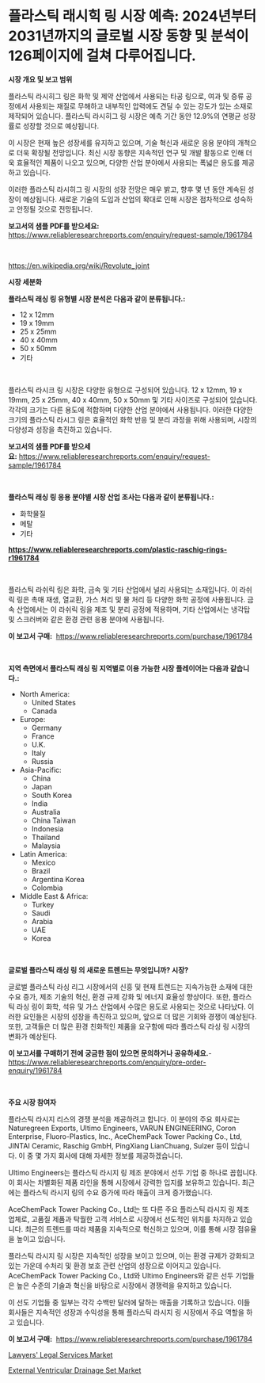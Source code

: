 <p><h1>플라스틱 래시힉 링 시장 예측: 2024년부터 2031년까지의 글로벌 시장 동향 및 분석이 126페이지에 걸쳐 다루어집니다.</h1></p><p><strong>시장 개요 및 보고 범위</strong></p>
<p><p>플라스틱 라시히그 링은 화학 및 제약 산업에서 사용되는 타공 링으로, 여과 및 증류 공정에서 사용되는 재질로 무해하고 내부적인 압력에도 견딜 수 있는 강도가 있는 소재로 제작되어 있습니다. 플라스틱 라시히그 링 시장은 예측 기간 동안 12.9%의 연평균 성장률로 성장할 것으로 예상됩니다. </p><p>이 시장은 현재 높은 성장세를 유지하고 있으며, 기술 혁신과 새로운 응용 분야의 개척으로 더욱 확장될 전망입니다. 최신 시장 동향은 지속적인 연구 및 개발 활동으로 인해 더욱 효율적인 제품이 나오고 있으며, 다양한 산업 분야에서 사용되는 폭넓은 용도를 제공하고 있습니다.</p><p>이러한 플라스틱 라시히그 링 시장의 성장 전망은 매우 밝고, 향후 몇 년 동안 계속된 성장이 예상됩니다. 새로운 기술의 도입과 산업의 확대로 인해 시장은 점차적으로 성숙하고 안정될 것으로 전망됩니다.</p></p>
<p><strong>보고서의 샘플 PDF를 받으세요:</strong> <a href="https://www.reliableresearchreports.com/enquiry/request-sample/1961784">https://www.reliableresearchreports.com/enquiry/request-sample/1961784</a></p>
<p>&nbsp;</p>
<p><a href="https://en.wikipedia.org/wiki/Revolute_joint">https://en.wikipedia.org/wiki/Revolute_joint</a></p>
<p><strong>시장 세분화</strong></p>
<p><strong>플라스틱 래싱 링 유형별 시장 분석은 다음과 같이 분류됩니다.:</strong></p>
<p><ul><li>12 x 12mm</li><li>19 x 19mm</li><li>25 x 25mm</li><li>40 x 40mm</li><li>50 x 50mm</li><li>기타</li></ul></p>
<p>&nbsp;</p>
<p><p>플라스틱 라시크 링 시장은 다양한 유형으로 구성되어 있습니다. 12 x 12mm, 19 x 19mm, 25 x 25mm, 40 x 40mm, 50 x 50mm 및 기타 사이즈로 구성되어 있습니다. 각각의 크기는 다른 용도에 적합하며 다양한 산업 분야에서 사용됩니다. 이러한 다양한 크기의 플라스틱 라시그 링은 효율적인 화학 반응 및 분리 과정을 위해 사용되며, 시장의 다양성과 성장을 촉진하고 있습니다.</p></p>
<p><strong>보고서의 샘플 PDF를 받으세요:</strong>&nbsp;<a href="https://www.reliableresearchreports.com/enquiry/request-sample/1961784">https://www.reliableresearchreports.com/enquiry/request-sample/1961784</a></p>
<p>&nbsp;</p>
<p><strong> 플라스틱 래싱 링 응용 분야별 시장 산업 조사는 다음과 같이 분류됩니다.:</strong></p>
<p><ul><li>화학물질</li><li>메탈</li><li>기타</li></ul></p>
<p><strong><a href="https://www.reliableresearchreports.com/plastic-raschig-rings-r1961784">https://www.reliableresearchreports.com/plastic-raschig-rings-r1961784</a></strong></p>
<p>&nbsp;</p>
<p><p>플라스틱 라쉬릭 링은 화학, 금속 및 기타 산업에서 널리 사용되는 소재입니다. 이 라쉬릭 링은 촉매 재생, 열교환, 가스 처리 및 물 처리 등 다양한 화학 공정에 사용됩니다. 금속 산업에서는 이 라쉬릭 링을 제조 및 분리 공정에 적용하며, 기타 산업에서는 냉각탑 및 스크러버와 같은 환경 관련 응용 분야에 사용됩니다.</p></p>
<p><strong>이 보고서 구매:</strong>&nbsp; <a href="https://www.reliableresearchreports.com/purchase/1961784">https://www.reliableresearchreports.com/purchase/1961784</a></p>
<p>&nbsp;</p>
<p><strong>지역 측면에서 플라스틱 래싱 링 지역별로 이용 가능한 시장 플레이어는 다음과 같습니다.:</strong></p>
<p><ul>
    <li>
        North America:
        <ul>
            <li>United States</li>
            <li>Canada</li>
        </ul>
    </li>
    <li>
        Europe:
        <ul>
            <li>Germany</li>
            <li>France</li>
            <li>U.K.</li>
            <li>Italy</li>
            <li>Russia</li>
        </ul>
    </li>
    <li>
        Asia-Pacific:
        <ul>
            <li>China</li>
            <li>Japan</li>
            <li>South Korea</li>
            <li>India</li>
            <li>Australia</li>
            <li>China Taiwan</li>
            <li>Indonesia</li>
            <li>Thailand</li>
            <li>Malaysia</li>
        </ul>
    </li>
    <li>
        Latin America:
        <ul>
            <li>Mexico</li>
            <li>Brazil</li>
            <li>Argentina Korea</li>
            <li>Colombia</li>
        </ul>
    </li>
    <li>
        Middle East & Africa:
        <ul>
            <li>Turkey</li>
            <li>Saudi</li>
            <li>Arabia</li>
            <li>UAE</li>
            <li>Korea</li>
        </ul>
    </li>
    </ul></p>
<p>&nbsp;</p>
<p><strong>글로벌 플라스틱 래싱 링 의 새로운 트렌드는 무엇입니까? 시장?</strong></p>
<p><p>글로벌 플라스틱 라싱 리그 시장에서의 신흥 및 현재 트렌드는 지속가능한 소재에 대한 수요 증가, 제조 기술의 혁신, 환경 규제 강화 및 에너지 효율성 향상이다. 또한, 플라스틱 라싱 링이 화학, 석유 및 가스 산업에서 수많은 용도로 사용되는 것으로 나타났다. 이러한 요인들은 시장의 성장을 촉진하고 있으며, 앞으로 더 많은 기회와 경쟁이 예상된다. 또한, 고객들은 더 많은 환경 친화적인 제품을 요구함에 따라 플라스틱 라싱 링 시장의 변화가 예상된다.</p></p>
<p><strong>이 보고서를 구매하기 전에 궁금한 점이 있으면 문의하거나 공유하세요.</strong>- <a href="https://www.reliableresearchreports.com/enquiry/pre-order-enquiry/1961784">https://www.reliableresearchreports.com/enquiry/pre-order-enquiry/1961784</a></p>
<p>&nbsp;</p>
<p><strong>주요 시장 참여자</strong></p>
<p><p>플라스틱 라시지 리스의 경쟁 분석을 제공하려고 합니다. 이 분야의 주요 회사로는 Naturegreen Exports, Ultimo Engineers, VARUN ENGINEERING, Coron Enterprise, Fluoro-Plastics, Inc., AceChemPack Tower Packing Co., Ltd, JINTAI Ceramic, Raschig GmbH, PingXiang LianChuang, Sulzer 등이 있습니다. 이 중 몇 가지 회사에 대해 자세한 정보를 제공하겠습니다.</p><p>Ultimo Engineers는 플라스틱 라시지 링 제조 분야에서 선두 기업 중 하나로 꼽힙니다. 이 회사는 차별화된 제품 라인을 통해 시장에서 강력한 입지를 보유하고 있습니다. 최근에는 플라스틱 라시지 링의 수요 증가에 따라 매출이 크게 증가했습니다.</p><p>AceChemPack Tower Packing Co., Ltd는 또 다른 주요 플라스틱 라시지 링 제조 업체로, 고품질 제품과 탁월한 고객 서비스로 시장에서 선도적인 위치를 차지하고 있습니다. 최근의 트렌드를 따라 제품을 지속적으로 혁신하고 있으며, 이를 통해 시장 점유율을 높이고 있습니다.</p><p>플라스틱 라시지 링 시장은 지속적인 성장을 보이고 있으며, 이는 환경 규제가 강화되고 있는 가운데 수처리 및 환경 보호 관련 산업의 성장으로 이어지고 있습니다. AceChemPack Tower Packing Co., Ltd와 Ultimo Engineers와 같은 선두 기업들은 높은 수준의 기술과 혁신을 바탕으로 시장에서 경쟁력을 유지하고 있습니다.</p><p>이 선도 기업들 중 일부는 각각 수백만 달러에 달하는 매출을 기록하고 있습니다. 이들 회사들은 지속적인 성장과 수익성을 통해 플라스틱 라시지 링 시장에서 주요 역할을 하고 있습니다.</p></p>
<p><strong>이 보고서 구매:</strong>&nbsp;&nbsp;<a href="https://www.reliableresearchreports.com/purchase/1961784">https://www.reliableresearchreports.com/purchase/1961784</a></p>
<p><p><a href="https://github.com/verajwilson971/Market-Research-Report-List-1/blob/main/lawyers-legal-services-market.md">Lawyers' Legal Services Market</a></p><p><a href="https://github.com/jakobeblake56/Market-Research-Report-List-1/blob/main/external-ventricular-drainage-set-market.md">External Ventricular Drainage Set Market</a></p></p>